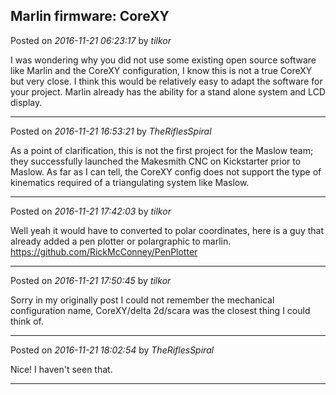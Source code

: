 ## Marlin firmware: CoreXY
Posted on *2016-11-21 06:23:17* by *tilkor*

I was wondering why you did not use some existing open source software like Marlin and the CoreXY configuration, I know this is not a true CoreXY but very close. I think this would be relatively easy to adapt the software for your project. Marlin already has the ability for a stand alone system and LCD display.

---

Posted on *2016-11-21 16:53:21* by *TheRiflesSpiral*

As a point of clarification, this is not the first project for the Maslow team; they successfully launched the Makesmith CNC on Kickstarter prior to Maslow. As far as I can tell, the CoreXY config does not support the type of kinematics required of a triangulating system like Maslow.

---

Posted on *2016-11-21 17:42:03* by *tilkor*

Well yeah it would have to converted to polar coordinates, here is a guy that already added a pen plotter or polargraphic to marlin. https://github.com/RickMcConney/PenPlotter

---

Posted on *2016-11-21 17:50:45* by *tilkor*

Sorry in my originally post I could not remember the mechanical configuration name, CoreXY/delta 2d/scara was the closest thing I could think of.

---

Posted on *2016-11-21 18:02:54* by *TheRiflesSpiral*

Nice! I haven't seen that.

---

